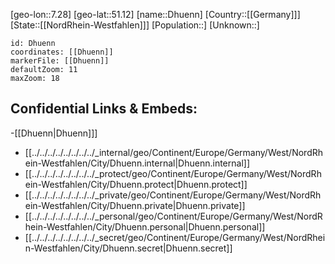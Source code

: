 ﻿---
location: [51.12,7.28]
mapzoom: [7,12] 
mapmarker: city 
type: City
tags:
- geo/City


SpocWebEntityId: 29779
isDeleted: false
confidential: public

---
[geo-lon::7.28]
[geo-lat::51.12]
[name::Dhuenn]
[Country::[[Germany]]]
[State::[[NordRhein-Westfahlen]]]
[Population::]
[Unknown::]


```leaflet
id: Dhuenn
coordinates: [[Dhuenn]]
markerFile: [[Dhuenn]]
defaultZoom: 11 
maxZoom: 18
```


## Confidential Links & Embeds: 
-[[Dhuenn|Dhuenn]]] 
- [[../../../../../../../../_internal/geo/Continent/Europe/Germany/West/NordRhein-Westfahlen/City/Dhuenn.internal|Dhuenn.internal]] 
- [[../../../../../../../../_protect/geo/Continent/Europe/Germany/West/NordRhein-Westfahlen/City/Dhuenn.protect|Dhuenn.protect]] 
- [[../../../../../../../../_private/geo/Continent/Europe/Germany/West/NordRhein-Westfahlen/City/Dhuenn.private|Dhuenn.private]] 
- [[../../../../../../../../_personal/geo/Continent/Europe/Germany/West/NordRhein-Westfahlen/City/Dhuenn.personal|Dhuenn.personal]] 
- [[../../../../../../../../_secret/geo/Continent/Europe/Germany/West/NordRhein-Westfahlen/City/Dhuenn.secret|Dhuenn.secret]] 
